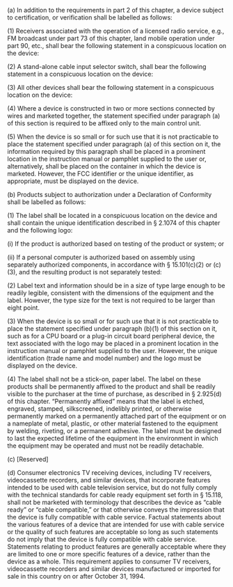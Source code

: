 (a) In addition to the requirements in part 2 of this chapter, a device subject to certification, or verification shall be labelled as follows:

(1) Receivers associated with the operation of a licensed radio service, e.g., FM broadcast under part 73 of this chapter, land mobile operation under part 90, etc., shall bear the following statement in a conspicuous location on the device:
                                    

(2) A stand-alone cable input selector switch, shall bear the following statement in a conspicuous location on the device:
                                    

(3) All other devices shall bear the following statement in a conspicuous location on the device:
                                    

(4) Where a device is constructed in two or more sections connected by wires and marketed together, the statement specified under paragraph (a) of this section is required to be affixed only to the main control unit.

(5) When the device is so small or for such use that it is not practicable to place the statement specified under paragraph (a) of this section on it, the information required by this paragraph shall be placed in a prominent location in the instruction manual or pamphlet supplied to the user or, alternatively, shall be placed on the container in which the device is marketed. However, the FCC identifier or the unique identifier, as appropriate, must be displayed on the device.

(b) Products subject to authorization under a Declaration of Conformity shall be labelled as follows:

(1) The label shall be located in a conspicuous location on the device and shall contain the unique identification described in § 2.1074 of this chapter and the following logo:

(i) If the product is authorized based on testing of the product or system; or

(ii) If a personal computer is authorized based on assembly using separately authorized components, in accordance with § 15.101(c)(2) or (c)(3), and the resulting product is not separately tested:

(2) Label text and information should be in a size of type large enough to be readily legible, consistent with the dimensions of the equipment and the label. However, the type size for the text is not required to be larger than eight point.

(3) When the device is so small or for such use that it is not practicable to place the statement specified under paragraph (b)(1) of this section on it, such as for a CPU board or a plug-in circuit board peripheral device, the text associated with the logo may be placed in a prominent location in the instruction manual or pamphlet supplied to the user. However, the unique identification (trade name and model number) and the logo must be displayed on the device.

(4) The label shall not be a stick-on, paper label. The label on these products shall be permanently affixed to the product and shall be readily visible to the purchaser at the time of purchase, as described in § 2.925(d) of this chapter. “Permanently affixed” means that the label is etched, engraved, stamped, silkscreened, indelibly printed, or otherwise permanently marked on a permanently attached part of the equipment or on a nameplate of metal, plastic, or other material fastened to the equipment by welding, riveting, or a permanent adhesive. The label must be designed to last the expected lifetime of the equipment in the environment in which the equipment may be operated and must not be readily detachable.

(c) [Reserved]

(d) Consumer electronics TV receiving devices, including TV receivers, videocassette recorders, and similar devices, that incorporate features intended to be used with cable television service, but do not fully comply with the technical standards for cable ready equipment set forth in § 15.118, shall not be marketed with terminology that describes the device as “cable ready” or “cable compatible,” or that otherwise conveys the impression that the device is fully compatible with cable service. Factual statements about the various features of a device that are intended for use with cable service or the quality of such features are acceptable so long as such statements do not imply that the device is fully compatible with cable service. Statements relating to product features are generally acceptable where they are limited to one or more specific features of a device, rather than the device as a whole. This requirement applies to consumer TV receivers, videocassette recorders and similar devices manufactured or imported for sale in this country on or after October 31, 1994.

